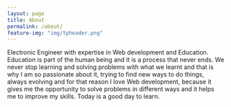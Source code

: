 ```yaml
---
layout: page
title: About
permalink: /about/
feature-img: "img/tpheader.png"
---
```


Electronic Engineer with expertise in Web development and Education. Education is part of the human being and it is a process that never ends. We never stop learning and solving problems with what we learnt and that is why I am so passionate about it, trying to find new ways to do things, always evolving and for that reason I love Web development, because it gives me the opportunity to solve problems in different ways and it helps me to improve my skills. Today is a good day to learn.